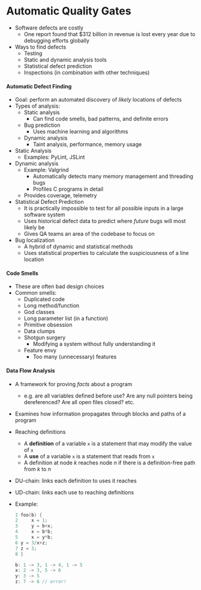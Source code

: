 # Automatic Quality Gates

* Software defects are costly
  * One report found that $312 billion in revenue is lost every year due to debugging efforts globally
* Ways to find defects
  * Testing
  * Static and dynamic analysis tools
  * Statistical defect prediction
  * Inspections (in combination with other techniques)

#### Automatic Defect Finding

* Goal: perform an automated discovery of *likely* locations of defects
* Types of analysis:
  * Static analysis
    * Can find code smells, bad patterns, and definite errors
  * Bug prediction
    * Uses machine learning and algorithms
  * Dynamic analysis
    * Taint analysis, performance, memory usage
* Static Analysis
  * Examples: PyLint, JSLint
* Dynamic analysis
  * Example: Valgrind
    * Automatically detects many memory management and threading bugs
    * Profiles C programs in detail
  * Provides coverage, telemetry
* Statistical Defect Prediction
  * It is practically impossible to test for all possible inputs in a large software system
  * Uses historical defect data to predict where *future* bugs will most likely be
  * Gives QA teams an area of the codebase to focus on
* Bug localization
  * A hybrid of dynamic and statistical methods
  * Uses statistical properties to calculate the suspiciousness of a line location

#### Code Smells

* These are often bad design choices
* Common smells:
  * Duplicated code
  * Long method/function
  * God classes
  * Long parameter list (in a function)
  * Primitive obsession
  * Data clumps
  * Shotgun surgery
    * Modifying a system without fully understanding it
  * Feature envy
    * Too many (unnecessary) features

#### Data Flow Analysis

* A framework for proving *facts* about a program
  * e.g. are all variables defined before use? Are any null pointers being dereferenced? Are all open files closed? etc.
* Examines how information propagates through blocks and paths of a program
* Reaching definitions
  * A **definition** of a variable `x` is a statement that may modify the value of `x`
  * A **use** of a variable `x` is a statement that reads from `x`
  * A definition at node *k* reaches node *n* if there is a definition-free path from *k* to *n*

* DU-chain: links each definition to uses it reaches

* UD-chain: links each use to reaching definitions

* Example:

  ```c
  1 foo(b) {
  2 	x = 1;
  3 	y = b+x;
  4 	x = b*b;
  5 	x = y*b;
  6	y = 3/x+z;
  7	z = 3;
  8 }
  
  b: 1 -> 3, 1 -> 4, 1 -> 5
  x: 2 -> 3, 5 -> 6
  y: 3 -> 5
  z: 7 -> 6 // error!    
  ```

  

